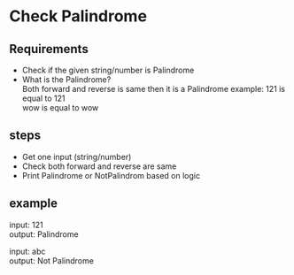 # Check Palindrome

## Requirements
- Check if the given string/number is Palindrome
- What is the Palindrome?\
  Both forward and reverse is same then it is a Palindrome
  example: 121 is equal to 121\
  	wow is equal to wow 

## steps
- Get one input (string/number)
- Check both forward and reverse are same
- Print Palindrome or NotPalindrom based on logic

## example
input: 121\
output: Palindrome

input: abc\
output: Not Palindrome

